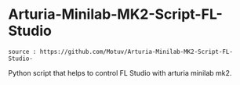 # Arturia-Minilab-MK2-Script-FL-Studio
    source : https://github.com/Motuv/Arturia-Minilab-MK2-Script-FL-Studio-
    
Python script that helps to control FL Studio with arturia minilab mk2.
